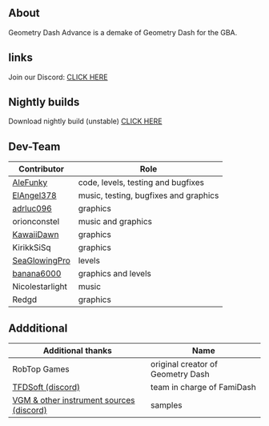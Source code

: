 

## About
Geometry Dash Advance is a demake of Geometry Dash for the GBA.

## links

Join our Discord: [CLICK HERE](https://discord.gg/WvUUqn2HMc)

## Nightly builds
Download nightly build (unstable) [CLICK HERE](https://nightly.link/AleFunky/geometry_dash_advance/workflows/main/main/gd-adv.zip)

## Dev-Team

|Contributor|Role|
|---|---|
|[AleFunky](https://github.com/PinguLinux)|code, levels, testing and bugfixes|
|[ElAngel378](https://github.com/ElAngel378)|music, testing, bugfixes and graphics|
|[adrluc096](https://github.com/123456oil)|graphics|
|orionconstel|music and graphics|
|[KawaiiDawn](https://github.com/Astroclimber26)|graphics|
|KirikkSiSq|graphics|
|[SeaGlowingPro](https://github.com/SeaGlowingPro)|levels|
|[banana6000](https://github.com/xXFamidash_Fan69Xx)|graphics and levels|
|Nicolestarlight|music|
|Redgd|graphics|

## Addditional
|Additional thanks| Name |
|---|---|
|RobTop Games|original creator of Geometry Dash|
|[TFDSoft (discord)](https://discord.gg/PCbwQaZs8K)|team in charge of FamiDash|
|[VGM & other instrument sources (discord)](https://discord.gg/m4qzYNGHuS)|samples|
